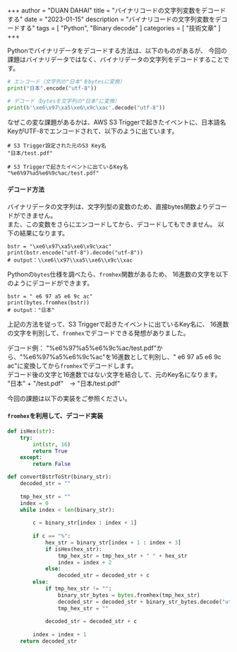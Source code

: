 +++
author = "DUAN DAHAI"
title = "バイナリコードの文字列変数をデコードする"
date = "2023-01-15"
description = "バイナリコードの文字列変数をデコードする"
tags = [
    "Python",
    "Binary decode"
    ]
categories = [
    "技術文章"
]
+++

Pythonでバイナリデータをデコードする方法は、以下のものがあるが、
今回の課題はバイナリデータではなく、バイナリデータの文字列をデコードすることです。
```python
# エンコード（文字列の"日本"をbytesに変換）
print("日本".encode("utf-8"))

# デコード（bytesを文字列の"日本"に変換）
print(b'\xe6\x97\xa5\xe6\x9c\xac'.decode("utf-8"))
```

なぜこの変な課題があるかは、AWS S3 Triggerで起きたイベントに、日本語名KeyがUTF-8でエンコードされて、以下のように出ています。
```
# S3 Trigger設定された元のS3 Key名
"日本/test.pdf"

# S3 Triggerで起きたイベントに出ているKey名
"%e6%97%a5%e6%9c%ac/test.pdf"
```

#### デコード方法
バイナリデータの文字列は、文字列型の変数のため、直接bytes関数よりデコードができません。  
また、この変数をさらにエンコードしてから、デコードしてもできません。
以下の結果になります。
```
bstr = "\xe6\x97\xa5\xe6\x9c\xac"
print(bstr.encode("utf-8").decode("utf-8"))
# output：\\xe6\\x97\\xa5\\xe6\\x9c\\xac
```

Pythonの`bytes`仕様を調べたら、`fromhex`関数があるため、
16進数の文字を以下のようにデコードができます。
```
bstr = " e6 97 a5 e6 9c ac"
print(bytes.fromhex(bstr))
# output："日本"
```

上記の方法を従って、S3 Triggerで起きたイベントに出ているKey名に、
16進数の文字を判別して、`fromhex`でデコードできる発想がありました。

デコード例：
"%e6%97%a5%e6%9c%ac/test.pdf"から、"%e6%97%a5%e6%9c%ac"を16進数として判別し、" e6 97 a5 e6 9c ac"に変換してから`fromhex`でデコードします。  
デコード後の文字と16進数ではない文字を結合して、元のKey名になります。  
"日本" + "/test.pdf"　→ "日本/test.pdf"

今回の課題は以下の実装をご参照ください。

#### `fromhex`を利用して、デコード実装
```python
def isHex(str):
    try:
        int(str, 16)
        return True
    except:
        return False

def convertBstrToStr(binary_str):
    decoded_str = ""
    
    tmp_hex_str = ""
    index = 0
    while index < len(binary_str):
    
        c = binary_str[index : index + 1]
    
        if c == "%":
            hex_str = binary_str[index + 1 : index + 3]
            if isHex(hex_str):
                tmp_hex_str = tmp_hex_str + " " + hex_str
                index = index + 2
            else:
                decoded_str = decoded_str + c
        else:
            if tmp_hex_str != "":
                binary_str_bytes = bytes.fromhex(tmp_hex_str)
                decoded_str = decoded_str + binary_str_bytes.decode("utf-8")
                tmp_hex_str = ""
            
            decoded_str = decoded_str + c
    
        index = index + 1
    return decoded_str
```